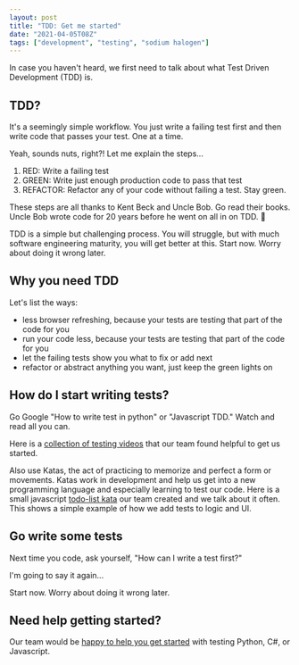 ```yaml
---
layout: post
title: "TDD: Get me started"
date: "2021-04-05T08Z"
tags: ["development", "testing", "sodium halogen"]
---
```


In case you haven't heard, we first need to talk about what Test Driven Development (TDD) is.

## TDD?

It's a seemingly simple workflow. You just write a failing test first and then write code that passes your test. One at a time.

Yeah, sounds nuts, right?! Let me explain the steps...

1. RED: Write a failing test
2. GREEN: Write just enough production code to pass that test
3. REFACTOR: Refactor any of your code without failing a test. Stay green.

These steps are all thanks to Kent Beck and Uncle Bob. Go read their books. Uncle Bob wrote code for 20 years before he went on all in on TDD. 🤯

TDD is a simple but challenging process. You will struggle, but with much software engineering maturity, you will get better at this. Start now. Worry about doing it wrong later.

## Why you need TDD

Let's list the ways:

- less browser refreshing, because your tests are testing that part of the code for you
- run your code less, because your tests are testing that part of the code for you
- let the failing tests show you what to fix or add next
- refactor or abstract anything you want, just keep the green lights on

## How do I start writing tests?

Go Google "How to write test in python" or "Javascript TDD." Watch and read all you can.

Here is a [collection of testing videos](https://www.youtube.com/playlist?list=PL6xHKLqatXtBqAv9XmPyAIZk-UuaZtNyz) that our team found helpful to get us started.

Also use Katas, the act of practicing to memorize and perfect a form or movements. Katas work in development and help us get into a new programming language and especially learning to test our code. Here is a small javascript [todo-list kata](https://github.com/chancesmith/tdd-todo-list) our team created and we talk about it often. This shows a simple example of how we add tests to logic and UI.

## Go write some tests

Next time you code, ask yourself, "How can I write a test first?"

I'm going to say it again...

Start now. Worry about doing it wrong later.

## Need help getting started?

Our team would be [happy to help you get started](https://sodiumhalogen.com?ref=csio) with testing Python, C#, or Javascript.
